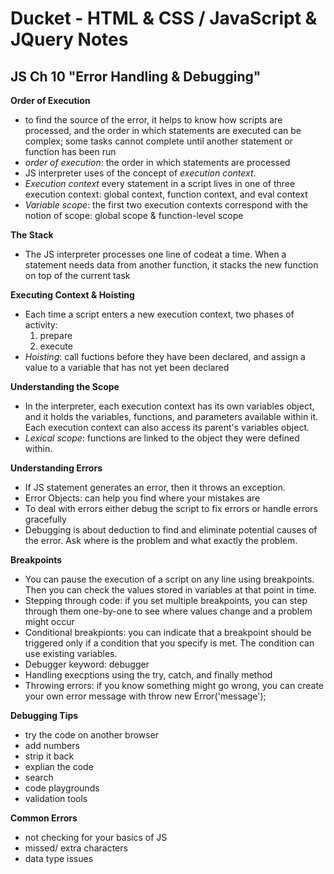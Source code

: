 # Ducket - HTML & CSS / JavaScript & JQuery Notes

## JS Ch 10 "Error Handling & Debugging"
**Order of Execution**
- to find the source of the error, it helps to know how scripts are processed, and the order in which statements are executed can be complex; some tasks cannot complete until another statement or function has been run
- *order of execution*: the order in which statements are processed
- JS interpreter uses of the concept of *execution context*. 
- *Execution context* every statement in a script lives in one of three execution context: global context, function context, and eval context
- *Variable scope*: the first two execution contexts correspond  with the notion of scope: global scope & function-level scope

**The Stack**
- The JS interpreter processes one line of codeat a time. When a statement needs data from another function, it stacks the new function on top of the current task

**Executing Context & Hoisting**
- Each time a script enters a new execution context, two phases of activity: 
  1. prepare 
  2. execute
- *Hoisting*: call fuctions before they have been declared, and assign a value to a variable that has not yet been declared

**Understanding the Scope**
- In the interpreter, each execution context has its own variables object, and it holds the variables, functions,  and parameters available within it.  Each execution context can also access its parent's variables object.
- *Lexical scope*: functions are linked to the object they were defined within.

**Understanding Errors**
- If JS statement generates an error, then it throws an exception.
- Error Objects: can help you find where your mistakes are
- To deal with errors either debug the script to fix errors or handle errors gracefully
- Debugging is about deduction to find and eliminate potential causes of the error. Ask  where is the problem and what exactly the problem.

**Breakpoints**
- You can pause the execution of a script on any line using breakpoints. Then you can check the values stored in variables at that point in time.
- Stepping through code: if you set multiple breakpoints, you can step through them one-by-one to see where values change and a problem might occur
- Conditional breakpionts: you can indicate that a breakpoint should be triggered only if a condition that you specify is met. The condition can use existing variables.
- Debugger keyword: debugger
- Handling execptions using the try, catch, and finally method
- Throwing errors: if you know something might go wrong, you can create your own error message with throw new Error('message');

**Debugging Tips**
- try the code on another browser
- add numbers
- strip it back
- explian the code
- search
- code playgrounds
- validation tools

**Common Errors**
- not checking for your basics of JS
- missed/ extra characters
- data type issues
